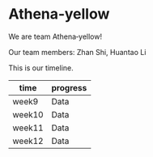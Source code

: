 # Athena‐yellow

We are team Athena‐yellow!

Our team members: Zhan Shi, Huantao Li

This is our timeline.

| time   | progress |
| ------ | -------- |
| week9  | Data     |
| week10 | Data     |
| week11 | Data     |
| week12 | Data     |
